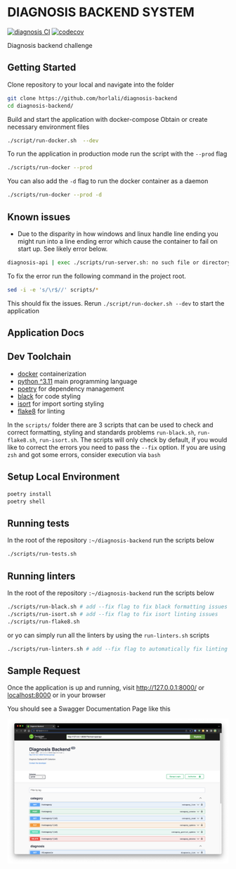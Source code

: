 # DIAGNOSIS BACKEND SYSTEM

[![diagnosis CI](https://github.com/horlali/diagnosis-backend/actions/workflows/diagnosis-ci.yml/badge.svg)](https://github.com/horlali/diagnosis-backend/actions/workflows/diagnosis-ci.yml)
[![codecov](https://codecov.io/gh/horlali/diagnosis-backend/branch/main/graph/badge.svg?token=XPAKK65GCC)](https://codecov.io/gh/horlali/diagnosis-backend)

Diagnosis backend challenge

## Getting Started

Clone repository to your local and navigate into the folder

```bash
git clone https://github.com/horlali/diagnosis-backend
cd diagnosis-backend/
```

Build and start the application with docker-compose
Obtain or create necessary environment files

```bash
./script/run-docker.sh  --dev
```

To run the application in production mode run the script with the `--prod` flag

```bash
./scripts/run-docker --prod
```

You can also add the `-d` flag to run the docker container as a daemon

```bash
./scripts/run-docker --prod -d
```

## Known issues

- Due to the disparity in how windows and linux handle line ending you might run into a line ending error which cause the container to fail on start up. See likely error below.

```bash
diagnosis-api | exec ./scripts/run-server.sh: no such file or directory
```

To fix the error run the following command in the project root.

```bash
sed -i -e 's/\r$//' scripts/*
```

This should fix the issues. Rerun `./script/run-docker.sh --dev` to start the application

## Application Docs

## Dev Toolchain

- [docker](https://www.docker.com/) containerization
- [python ^3.11](https://www.python.org/) main programming language
- [poetry](https://python-poetry.org/) for dependency management
- [black](https://github.com/psf/black) for code styling
- [isort](https://pycqa.github.io/isort/) for import sorting styling
- [flake8](https://flake8.pycqa.org/en/latest/) for linting

In the `scripts/` folder there are 3 scripts that can be used to check and correct formatting, styling and standards problems `run-black.sh`, `run-flake8.sh`, `run-isort.sh`. The scripts will only check by default, if you would like to correct the errors you need to pass the `--fix` option. If you are using `zsh` and got some errors, consider execution via `bash`

## Setup Local Environment

```bash
poetry install
poetry shell
```

## Running tests

In the root of the repository `:~/diagnosis-backend` run the scripts below

```bash
./scripts/run-tests.sh
```

## Running linters

In the root of the repository `:~/diagnosis-backend` run the scripts below

```bash
./scripts/run-black.sh # add --fix flag to fix black formatting issues
./scripts/run-isort.sh # add --fix flag to fix isort linting issues
./scripts/run-flake8.sh
```

or yo can simply run all the linters by using the `run-linters.sh` scripts

```bash
./scripts/run-linters.sh # add --fix flag to automatically fix linting and formatting issues
```

## Sample Request

Once the application is up and running, visit <http://127.0.0.1:8000/> or <localhost:8000> or in your browser

You should see a Swagger Documentation Page like this

![Alt text](screenshots/home.png)
